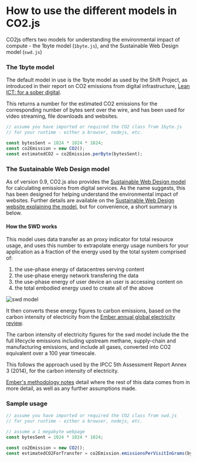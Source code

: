 # How to use the different models in CO2.js

CO2js offers two models for understanding the environmental impact of compute - the 1byte model (`1byte.js`), and the Sustainable Web Design model (`swd.js`)

### The 1byte model

The default model in use is the 1byte model as used by the Shift Project, as introduced in their report on CO2 emissions from digital infrastructure, [Lean ICT: for a sober digital][soberdigital].

This returns a number for the estimated CO2 emissions for the corresponding number of bytes sent over the wire, and has been used for video streaming, file downloads and websites.

```js
// assume you have imported or required the CO2 class from 1byte.js
// for your runtime - either a browser, nodejs, etc.

const bytesSent = 1024 * 1024 * 1024;
const co2Emission = new CO2();
const estimatedCO2 = co2Emission.perByte(bytesSent);
```

### The Sustainable Web Design model

As of version 0.9, CO2.js also provides the [Sustainable Web Design model][swd] for calculating emissions from digital services. As the name suggests, this has been designed for helping understand the environmental impact of websites. Further details are available on the [Sustainable Web Design website explaining the model](https://sustainablewebdesign.org/calculating-digital-emissions/), but for convenience, a short summary is below.

#### How the SWD works

This model uses data transfer as an proxy indicator for total resource usage, and uses this number to extrapolate energy usage numbers for your application as a fraction of the energy used by the total system comprised of:

1. the use-phase energy of datacentres serving content
2. the use-phase energy network transfering the data
3. the use-phase energy of user device an user is accessing content on
4. the total embodied energy used to create all of the above

![swd model](../images/swd-energy-usage.png)

It then converts these energy figures to carbon emissions, based on the carbon intensity of electricity from the [Ember annual global electricity review][ember-annual-global-electricity-review].

The carbon intensity of electricity figures for the swd model include the the full lifecycle emissions including upstream methane, supply-chain and manufacturing emissions, and include all gases, converted into CO2 equivalent over a 100 year timescale.

This follows the approach used by the IPCC 5th Assessment Report Annex 3 (2014), for the carbon intensity of electricity.

[Ember's methodology notes][ember-methodology] detail where the rest of this data comes from in more detail, as well as any further assumptions made.

[ember-methodology]: https://ember-climate.org/app/uploads/2022/03/GER22-Methodology.pdf
[ember-annual-global-electricity-review]: https://ember-climate.org/insights/research/european-electricity-review-2022/

### Sample usage

```js
// assume you have imported or required the CO2 class from swd.js
// for your runtime - either a browser, nodejs, etc.

// assume a 1 megabyte webpage
const bytesSent = 1024 * 1024 * 1024;

const co2Emission = new CO2();
const estimatedCO2ForTransfer = co2Emission.emissionsPerVisitInGrams(bytesSent);
```

[soberdigital]: https://theshiftproject.org/en/lean-ict-2/
[swd]: https://sustainablewebdesign.org/calculating-digital-emissions
